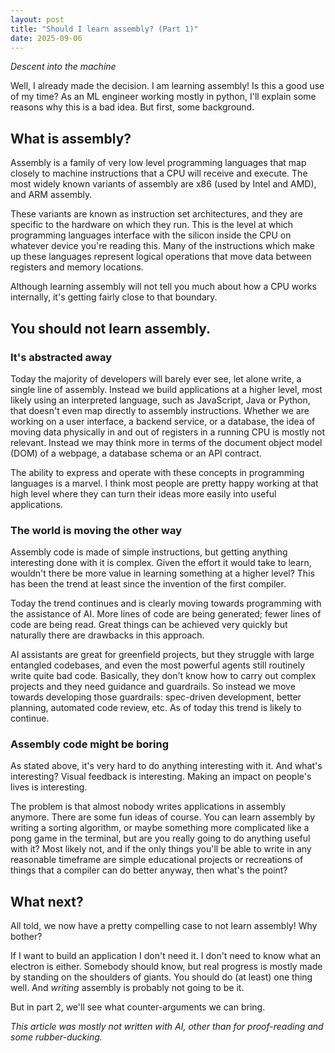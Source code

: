 ```yaml
---
layout: post
title: "Should I learn assembly? (Part 1)"
date: 2025-09-06
---
```


*Descent into the machine*

Well, I already made the decision. I am learning assembly! Is this a good use of my time? As an ML engineer working mostly in python, I'll explain some reasons why this is a bad idea. But first, some background.

## What is assembly?

Assembly is a family of very low level programming languages that map closely to machine instructions that a CPU will receive and execute. The most widely known variants of assembly are x86 (used by Intel and AMD), and ARM assembly.

These variants are known as instruction set architectures, and they are specific to the hardware on which they run. This is the level at which programming languages interface with the silicon inside the CPU on whatever device you're reading this. Many of the instructions which make up these languages represent logical operations that move data between registers and memory locations.

Although learning assembly will not tell you much about how a CPU works internally, it's getting fairly close to that boundary.

## You should not learn assembly.

### It's abstracted away

Today the majority of developers will barely ever see, let alone write, a single line of assembly. Instead we build applications at a higher level, most likely using an interpreted language, such as JavaScript, Java or Python, that doesn't even map directly to assembly instructions. Whether we are working on a user interface, a backend service, or a database, the idea of moving data physically in and out of registers in a running CPU is mostly not relevant. Instead we may think more in terms of the document object model (DOM) of a webpage, a database schema or an API contract.

The ability to express and operate with these concepts in programming languages is a marvel. I think most people are pretty happy working at that high level where they can turn their ideas more easily into useful applications.

### The world is moving the other way

Assembly code is made of simple instructions, but getting anything interesting done with it is complex. Given the effort it would take to learn, wouldn't there be more value in learning something at a higher level? This has been the trend at least since the invention of the first compiler.

Today the trend continues and is clearly moving towards programming with the assistance of AI. More lines of code are being generated; fewer lines of code are being read. Great things can be achieved very quickly but naturally there are drawbacks in this approach.

AI assistants are great for greenfield projects, but they struggle with large entangled codebases, and even the most powerful agents still routinely write quite bad code. Basically, they don't know how to carry out complex projects and they need guidance and guardrails. So instead we move towards developing those guardrails: spec-driven development, better planning, automated code review, etc. As of today this trend is likely to continue.

### Assembly code might be boring

As stated above, it's very hard to do anything interesting with it. And what's interesting? Visual feedback is interesting. Making an impact on people's lives is interesting.

The problem is that almost nobody writes applications in assembly anymore. There are some fun ideas of course. You can learn assembly by writing a sorting algorithm, or maybe something more complicated like a pong game in the terminal, but are you really going to do anything useful with it? Most likely not, and if the only things you'll be able to write in any reasonable timeframe are simple educational projects or recreations of things that a compiler can do better anyway, then what's the point?

## What next?

All told, we now have a pretty compelling case to not learn assembly! Why bother?

If I want to build an application I don't need it. I don't need to know what an electron is either. Somebody should know, but real progress is mostly made by standing on the shoulders of giants. You should do (at least) one thing well. And _writing_ assembly is probably not going to be it.

But in part 2, we'll see what counter-arguments we can bring. 

*This article was mostly not written with AI, other than for proof-reading and some rubber-ducking.*
